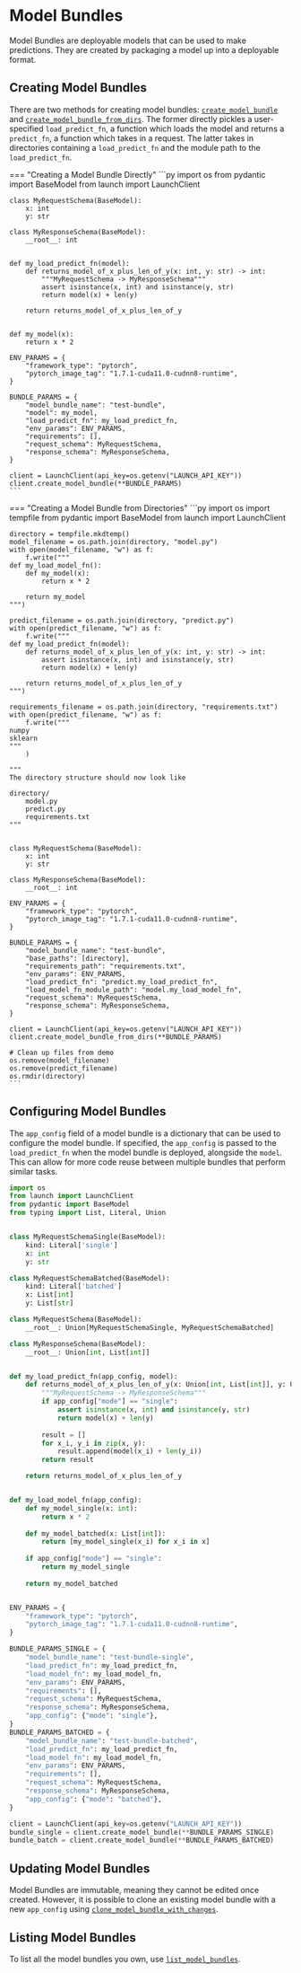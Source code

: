 # Model Bundles

Model Bundles are deployable models that can be used to make predictions. They
are created by packaging a model up into a deployable format. 

## Creating Model Bundles

There are two methods for creating model bundles:
[`create_model_bundle`](/api/client/#launch.client.LaunchClient.create_model_bundle)
and
[`create_model_bundle_from_dirs`](/api/client/#launch.client.LaunchClient.create_model_bundle_from_dirs).
The former directly pickles a user-specified `load_predict_fn`, a function which
loads the model and returns a `predict_fn`, a function which takes in a request.
The latter takes in directories containing a `load_predict_fn` and the
module path to the `load_predict_fn`.

=== "Creating a Model Bundle Directly"
    ```py
    import os
    from pydantic import BaseModel
    from launch import LaunchClient


    class MyRequestSchema(BaseModel):
        x: int
        y: str

    class MyResponseSchema(BaseModel):
        __root__: int


    def my_load_predict_fn(model):
        def returns_model_of_x_plus_len_of_y(x: int, y: str) -> int:
            """MyRequestSchema -> MyResponseSchema"""
            assert isinstance(x, int) and isinstance(y, str)
            return model(x) + len(y)

        return returns_model_of_x_plus_len_of_y


    def my_model(x):
        return x * 2

    ENV_PARAMS = {
        "framework_type": "pytorch",
        "pytorch_image_tag": "1.7.1-cuda11.0-cudnn8-runtime",
    }

    BUNDLE_PARAMS = {
        "model_bundle_name": "test-bundle",
        "model": my_model,
        "load_predict_fn": my_load_predict_fn,
        "env_params": ENV_PARAMS,
        "requirements": [],
        "request_schema": MyRequestSchema,
        "response_schema": MyResponseSchema,
    }

    client = LaunchClient(api_key=os.getenv("LAUNCH_API_KEY"))
    client.create_model_bundle(**BUNDLE_PARAMS)
    ```

=== "Creating a Model Bundle from Directories"
    ```py
    import os
    import tempfile
    from pydantic import BaseModel
    from launch import LaunchClient

    directory = tempfile.mkdtemp()
    model_filename = os.path.join(directory, "model.py")
    with open(model_filename, "w") as f:
        f.write("""
    def my_load_model_fn():
        def my_model(x):
            return x * 2

        return my_model
    """)

    predict_filename = os.path.join(directory, "predict.py")
    with open(predict_filename, "w") as f:
        f.write("""
    def my_load_predict_fn(model):
        def returns_model_of_x_plus_len_of_y(x: int, y: str) -> int:
            assert isinstance(x, int) and isinstance(y, str)
            return model(x) + len(y)

        return returns_model_of_x_plus_len_of_y
    """)

    requirements_filename = os.path.join(directory, "requirements.txt")
    with open(predict_filename, "w") as f:
        f.write("""
    numpy
    sklearn
    """
        )
     
    """
    The directory structure should now look like

    directory/
        model.py
        predict.py
        requirements.txt
    """


    class MyRequestSchema(BaseModel):
        x: int
        y: str

    class MyResponseSchema(BaseModel):
        __root__: int
     
    ENV_PARAMS = {
        "framework_type": "pytorch",
        "pytorch_image_tag": "1.7.1-cuda11.0-cudnn8-runtime",
    }

    BUNDLE_PARAMS = {
        "model_bundle_name": "test-bundle",
        "base_paths": [directory],
        "requirements_path": "requirements.txt",
        "env_params": ENV_PARAMS,
        "load_predict_fn": "predict.my_load_predict_fn",
        "load_model_fn_module_path": "model.my_load_model_fn",
        "request_schema": MyRequestSchema,
        "response_schema": MyResponseSchema,
    }

    client = LaunchClient(api_key=os.getenv("LAUNCH_API_KEY"))
    client.create_model_bundle_from_dirs(**BUNDLE_PARAMS)

    # Clean up files from demo
    os.remove(model_filename)
    os.remove(predict_filename)
    os.rmdir(directory)
    ```

## Configuring Model Bundles

The `app_config` field of a model bundle is a dictionary that can be used to
configure the model bundle. If specified, the `app_config` is passed to the
`load_predict_fn` when the model bundle is deployed, alongside the `model`. This
can allow for more code reuse between multiple bundles that perform similar
tasks.

```py title="Creating Model Bundles with app_config"
import os
from launch import LaunchClient
from pydantic import BaseModel
from typing import List, Literal, Union


class MyRequestSchemaSingle(BaseModel):
    kind: Literal['single']
    x: int
    y: str

class MyRequestSchemaBatched(BaseModel):
    kind: Literal['batched']
    x: List[int]
    y: List[str]

class MyRequestSchema(BaseModel):
    __root__: Union[MyRequestSchemaSingle, MyRequestSchemaBatched]

class MyResponseSchema(BaseModel):
    __root__: Union[int, List[int]]


def my_load_predict_fn(app_config, model):
    def returns_model_of_x_plus_len_of_y(x: Union[int, List[int]], y: Union[str, List[str]]) -> Union[int, List[int]]:
        """MyRequestSchema -> MyResponseSchema"""
        if app_config["mode"] == "single":
            assert isinstance(x, int) and isinstance(y, str)
            return model(x) + len(y)
 
        result = []
        for x_i, y_i in zip(x, y):
            result.append(model(x_i) + len(y_i))
        return result

    return returns_model_of_x_plus_len_of_y


def my_load_model_fn(app_config):
    def my_model_single(x: int):
        return x * 2
 
    def my_model_batched(x: List[int]):
        return [my_model_single(x_i) for x_i in x]
    
    if app_config["mode"] == "single":
        return my_model_single
    
    return my_model_batched


ENV_PARAMS = {
    "framework_type": "pytorch",
    "pytorch_image_tag": "1.7.1-cuda11.0-cudnn8-runtime",
}

BUNDLE_PARAMS_SINGLE = {
    "model_bundle_name": "test-bundle-single",
    "load_predict_fn": my_load_predict_fn,
    "load_model_fn": my_load_model_fn,
    "env_params": ENV_PARAMS,
    "requirements": [],
    "request_schema": MyRequestSchema,
    "response_schema": MyResponseSchema,
    "app_config": {"mode": "single"},
}
BUNDLE_PARAMS_BATCHED = {
    "model_bundle_name": "test-bundle-batched",
    "load_predict_fn": my_load_predict_fn,
    "load_model_fn": my_load_model_fn,
    "env_params": ENV_PARAMS,
    "requirements": [],
    "request_schema": MyRequestSchema,
    "response_schema": MyResponseSchema,
    "app_config": {"mode": "batched"},
}

client = LaunchClient(api_key=os.getenv("LAUNCH_API_KEY"))
bundle_single = client.create_model_bundle(**BUNDLE_PARAMS_SINGLE)
bundle_batch = client.create_model_bundle(**BUNDLE_PARAMS_BATCHED)
```

## Updating Model Bundles

Model Bundles are immutable, meaning they cannot be edited once created.
However, it is possible to clone an existing model bundle with a new `app_config`
using
[`clone_model_bundle_with_changes`](/api/client/#launch.client.LaunchClient.clone_model_bundle_with_changes).

## Listing Model Bundles

To list all the model bundles you own, use
[`list_model_bundles`](/api/client/#launch.client.LaunchClient.list_model_bundles).
